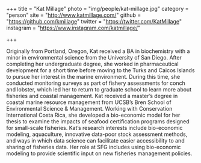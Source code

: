 +++
title = "Kat Millage"
photo = "img/people/kat-millage.jpg"
category = "person"
site = "http://www.katmillage.com/"
github = "https://github.com/kmillage"
twitter = "https://twitter.com/KatMillage"
instagram = "https://www.instagram.com/katmillage/"

+++

Originally from Portland, Oregon, Kat received a BA in biochemistry with a minor in environmental science from the University of San Diego. After completing her undergraduate degree, she worked in pharmaceutical development for a short time before moving to the Turks and Caicos Islands to pursue her interest in the marine environment. During this time, she conducted monitoring surveys as part of fishery assessments for conch and lobster, which led her to return to graduate school to learn more about fisheries and coastal management. Kat received a master’s degree in coastal marine resource management from UCSB’s Bren School of Environmental Science & Management. Working with Conservation International Costa Rica, she developed a bio-economic model for her thesis to examine the impacts of seafood certification programs designed for small-scale fisheries. Kat’s research interests include bio-economic modeling, aquaculture, innovative data-poor stock assessment methods, and ways in which data science can facilitate easier accessibility to and sharing of fisheries data. Her role at SFG includes using bio-economic modeling to provide scientific input on new fisheries management policies.